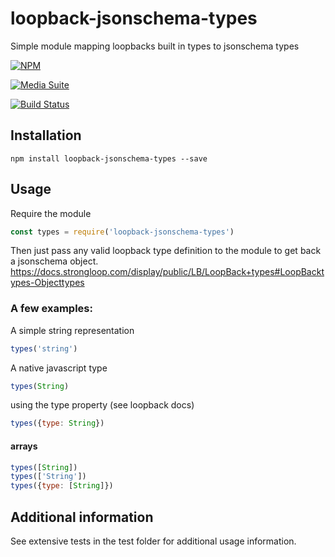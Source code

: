 # loopback-jsonschema-types

Simple module mapping loopbacks built in types to jsonschema types

[![NPM](https://nodei.co/npm/loopback-jsonschema-types.png?downloads=true&stars=true)](https://nodei.co/npm/loopback-jsonschema-types/)

[![Media Suite](http://mediasuite.co.nz/ms-badge.png)](http://mediasuite.co.nz)

[![Build Status](https://travis-ci.org/mediasuitenz/loopback-jsonschema-types.svg)](https://travis-ci.org/digitalsadhu/loopback-jsonschema-types)

## Installation

```
npm install loopback-jsonschema-types --save
```

## Usage

Require the module
```js
const types = require('loopback-jsonschema-types')
```

Then just pass any valid loopback type definition to the module to get back a
jsonschema object. https://docs.strongloop.com/display/public/LB/LoopBack+types#LoopBacktypes-Objecttypes

### A few examples:

A simple string representation
```js
types('string')
```

A native javascript type
```js
types(String)
```

using the type property (see loopback docs)
```js
types({type: String})
```

#### arrays
```js
types([String])
types(['String'])
types({type: [String]})
```

## Additional information

See extensive tests in the test folder for additional usage information.